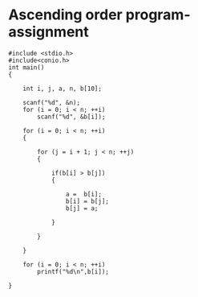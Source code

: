 # Ascending order program-assignment
 
    #include <stdio.h>
    #include<conio.h>
    int main()
    {
 
        int i, j, a, n, b[10];

        scanf("%d", &n);
        for (i = 0; i < n; ++i)
            scanf("%d", &b[i]);
 
        for (i = 0; i < n; ++i) 
        {
 
            for (j = i + 1; j < n; ++j)
            {
 
                if(b[i] > b[j]) 
                {
 
                    a =  b[i];
                    b[i] = b[j];
                    b[j] = a;
 
                }
 
            }
 
        }

        for (i = 0; i < n; ++i)
            printf("%d\n",b[i]);
 
    }

